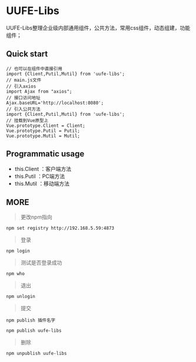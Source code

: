 # UUFE-Libs

UUFE-Libs整理企业级内部通用组件，公共方法，常用css组件，动态组建，功能组件；

Quick start
---
```
// 也可以在组件中直接引用
import {Client,Putil,Mutil} from 'uufe-libs';
// main.js文件
// 引入axios
import Ajax from "axios";
// 接口访问地址
Ajax.baseURL='http://localhost:8080';
// 引入公共方法
import {Client,Putil,Mutil} from 'uufe-libs';
// 挂载到Vue原型上
Vue.prototype.Client = Client;
Vue.prototype.Putil = Putil;
Vue.prototype.Mutil = Mutil;
```
Programmatic usage
---
- this.Client ：客户端方法
- this.Putil ：PC端方法
- this.Mutil ：移动端方法

MORE
---

>更改npm指向

```
npm set registry http://192.168.5.59:4873

```

>登录

```
npm login

```

>测试是否登录成功

```
npm who

```

>退出

```
npm unlogin

```

>提交

```
npm publish 插件名字
		
npm publish uufe-libs

```

>删除

```
npm unpublish uufe-libs

```

